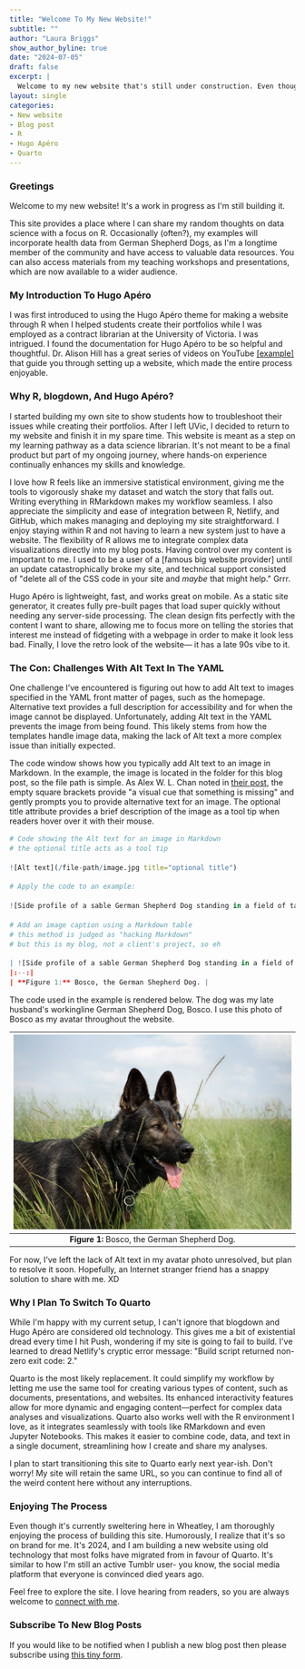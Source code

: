 ```yaml
---
title: "Welcome To My New Website!"
subtitle: ""
author: "Laura Briggs"
show_author_byline: true
date: "2024-07-05"
draft: false
excerpt: |
  Welcome to my new website that's still under construction. Even though it's 2024, the   site is built using R, blogdown, and Hugo Apéro. Let me explain why this is totally on brand for me.
layout: single
categories:
- New website
- Blog post
- R
- Hugo Apéro
- Quarto
---
```


### Greetings

Welcome to my new website! It's a work in progress as I'm still building it.

This site provides a place where I can share my random thoughts on data science with a focus on R. Occasionally (often?), my examples will incorporate health data from German Shepherd Dogs, as I'm a longtime member of the community and have access to valuable data resources. You can also access materials from my teaching workshops and presentations, which are now available to a wider audience.

### My Introduction To Hugo Apéro

I was first introduced to using the Hugo Apéro theme for making a website through R when I helped students create their portfolios while I was employed as a contract librarian at the University of Victoria. I was intrigued. I found the documentation for Hugo Apéro to be so helpful and thoughtful. Dr. Alison Hill has a great series of videos on YouTube [[example]](https://youtu.be/RksaNh5Ywbo?si=8CVapkGBuTfkjrCn) that guide you through setting up a website, which made the entire process enjoyable.

### Why R, blogdown, And Hugo Apéro?

I started building my own site to show students how to troubleshoot their issues while creating their portfolios. After I left UVic, I decided to return to my website and finish it in my spare time. This website is meant as a step on my learning pathway as a data science librarian. It's not meant to be a final product but part of my ongoing journey, where hands-on experience continually enhances my skills and knowledge.

I love how R feels like an immersive statistical environment, giving me the tools to vigorously shake my dataset and watch the story that falls out. Writing everything in RMarkdown makes my workflow seamless. I also appreciate the simplicity and ease of integration between R, Netlify, and GitHub, which makes managing and deploying my site straightforward. I enjoy staying within R and not having to learn a new system just to have a website. The flexibility of R allows me to integrate complex data visualizations directly into my blog posts. Having control over my content is important to me. I used to be a user of a [famous big website provider] until an update catastrophically broke my site, and technical support consisted of "delete all of the CSS code in your site and *maybe* that might help." Grrr.

Hugo Apéro is lightweight, fast, and works great on mobile. As a static site generator, it creates fully pre-built pages that load super quickly without needing any server-side processing. The clean design fits perfectly with the content I want to share, allowing me to focus more on telling the stories that interest me instead of fidgeting with a webpage in order to make it look less bad. Finally, I love the retro look of the website— it has a late 90s vibe to it.

### The Con: Challenges With Alt Text In The YAML

One challenge I’ve encountered is figuring out how to add Alt text to images specified in the YAML front matter of pages, such as the homepage. Alternative text provides a full description for accessibility and for when the image cannot be displayed. Unfortunately, adding Alt text in the YAML prevents the image from being found. This likely stems from how the templates handle image data, making the lack of Alt text a more complex issue than initially expected.

The code window shows how you typically add Alt text to an image in Markdown. In the example, the image is located in the folder for this blog post, so the file path is simple. As Alex W. L. Chan noted in [their post](https://alexwlchan.net/2021/markdown-image-syntax/), the empty square brackets provide "a visual cue that something is missing" and gently prompts you to provide alternative text for an image. The optional title attribute provides a brief description of the image as a tool tip when readers hover over it with their mouse.


``` r
# Code showing the Alt text for an image in Markdown
# the optional title acts as a tool tip

![Alt text](/file-path/image.jpg title="optional title")

# Apply the code to an example:

![Side profile of a sable German Shepherd Dog standing in a field of tall grass](bosco.jpg "Bosco, a sable German Shepherd Dog")

# Add an image caption using a Markdown table
# this method is judged as "hacking Markdown"
# but this is my blog, not a client's project, so eh

| ![Side profile of a sable German Shepherd Dog standing in a field of tall grass](bosco.jpg "Bosco, a sable German Shepherd Dog") |
|:--:|
| **Figure 1:** Bosco, the German Shepherd Dog. |
```

The code used in the example is rendered below. The dog was my late husband's workingline German Shepherd Dog, Bosco. I use this photo of Bosco as my avatar throughout the website.

| ![Side profile of a sable German Shepherd Dog standing in a field of tall grass](bosco.jpg "Bosco, a sable German Shepherd Dog") |
|:--:|
| **Figure 1:** Bosco, the German Shepherd Dog. |

For now, I’ve left the lack of Alt text in my avatar photo unresolved, but plan to resolve it soon. Hopefully, an Internet stranger friend has a snappy solution to share with me. XD

### Why I Plan To Switch To Quarto

While I'm happy with my current setup, I can't ignore that blogdown and Hugo Apéro are considered old technology. This gives me a bit of existential dread every time I hit Push, wondering if my site is going to fail to build. I've learned to dread Netlify's cryptic error message: "Build script returned non-zero exit code: 2."

Quarto is the most likely replacement. It could simplify my workflow by letting me use the same tool for creating various types of content, such as documents, presentations, and websites. Its enhanced interactivity features allow for more dynamic and engaging content—perfect for complex data analyses and visualizations. Quarto also works well with the R environment I love, as it integrates seamlessly with tools like RMarkdown and even Jupyter Notebooks. This makes it easier to combine code, data, and text in a single document, streamlining how I create and share my analyses.

I plan to start transitioning this site to Quarto early next year-ish. Don't worry! My site will retain the same URL, so you can continue to find all of the weird content here without any interruptions.

### Enjoying The Process

Even though it's currently sweltering here in Wheatley, I am thoroughly enjoying the process of building this site. Humorously, I realize that it's so on brand for me. It's 2024, and I am building a new website using old technology that most folks have migrated from in favour of Quarto. It's similar to how I'm still an active Tumblr user- you know, the social media platform that everyone is convinced died years ago.

Feel free to explore the site. I love hearing from readers, so you are always welcome to [connect with me](/contact).

### Subscribe To New Blog Posts

If you would like to be notified when I publish a new blog post then please subscribe using [this tiny form](https://dashboard.mailerlite.com/forms/1012938/126123917064537119/share). 



